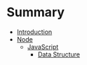 # Summary

* [Introduction](README.md)
* [Node](chapter1.md)
  * [JavaScript](chapter1/javascript.md)
    * [Data Structure](chapter1/javascript/data-structure.md)

